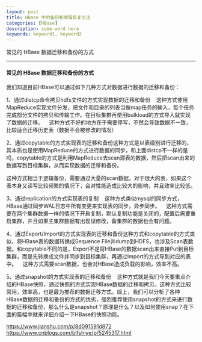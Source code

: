 ```yaml
---
layout: post
title: HBase 中的备份和故障恢复方法
categories: [HBase]
description: some word here
keywords: keyword1, keyword2
---
```


常见的 HBase 数据迁移和备份的方式

---

#### 常见的 HBase 数据迁移和备份的方式

我们知道目前HBase可以通过如下几种方式对数据进行数据的迁移和备份：

1、通过distcp命令拷贝hdfs文件的方式实现数据的迁移和备份    
这种方式使用MapReduce实现文件分发，把文件和目录的列表当做map任务的输入，每个任务完成部分文件的拷贝和传输工作。在目标集群再使用bulkload的方式导入就实现了数据的迁移。    这种方式不好的地方在于需要停写，不然会导致数据不一致，比较适合迁移历史表（数据不会被修改的情况）

2、通过copytable的方式实现表的迁移和备份这种方式是以表级别进行迁移的，其本质也是使用MapReduce的方式进行数据的同步，和上面distcp不一样的是吗，copytable的方式是利用MapReduce去scan源表的数据，然后把scan出来的数据写到目标集群，从而实现数据的迁移和备份。    

这种方式相当于逻辑备份，需要通过大量的scan数据，对于很大的表，如果这个表本身又读写比较频繁的情况下，会对性能造成比较大的影响，并且效率比较低。

3、通过replication的方式实现表的复制    这种方式类似mysql的同步方式，HBase通过同步WAL日志中所有变更来实现表的同步，异步同步。    这种方式需要在两个集群数据一样的情况下开启复制，默认复制功能是关闭的，配置后需要重启集群，并且如果主集群数据有出现误修改，备集群的数据也会有问题。

4、通过Export/Import的方式实现表的迁移和备份这种方式和copytable的方式类似，将HBase表的数据转换成Sequence File并dump到HDFS，也涉及Scan表数据。和copytable不同的是，Export不是将HBase的数据scan出来直接Put到目标集群，而是先转换成文件并同步到目标集群，再通过Import的方式导到对应的表中。    这种方式需要scan数据，也会对HBase造成负载的影响，效率不高。

5、通过snapshot的方式实现表的迁移和备份    这种方式就是我们今天要重点介绍的HBase快照，通过快照的方式实现HBase数据的迁移和拷贝。这种方式比较常用，效率高，也是最为推荐的数据迁移方式。综上，我们可以分析了各种HBase数据的迁移和备份的方式的优劣，强烈推荐使用snapshot的方式来进行数据的迁移和备份，那么什么是snapshot？原理是什么？以及如何使用snap？在下面的篇幅中就来详细介绍一下HBase的快照功能。

https://www.jianshu.com/p/8d091591d872
https://www.cnblogs.com/blfshiye/p/5245317.html